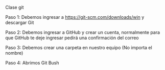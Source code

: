 Clase git



Paso 1: Debemos ingresar a https://git-scm.com/downloads/win y descargar Git

Paso 2: Debemos ingresar a GitHub y crear un cuenta, normalmente para que GitHub te deje ingresar pedirá una confirmación del correo

Paso 3: Debemos crear una carpeta en nuestro equipo (No importa el nombre)

Paso 4: Abrimos Git Bush 



